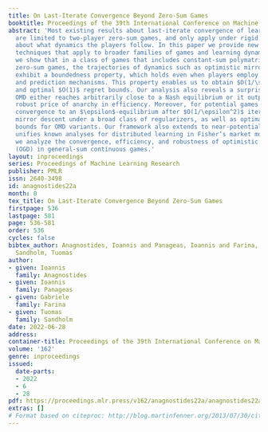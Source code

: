 ```yaml
---
title: On Last-Iterate Convergence Beyond Zero-Sum Games
booktitle: Proceedings of the 39th International Conference on Machine Learning
abstract: 'Most existing results about last-iterate convergence of learning dynamics
  are limited to two-player zero-sum games, and only apply under rigid assumptions
  about what dynamics the players follow. In this paper we provide new results and
  techniques that apply to broader families of games and learning dynamics. First,
  we show that in a class of games that includes constant-sum polymatrix and strategically
  zero-sum games, the trajectories of dynamics such as optimistic mirror descent (OMD)
  exhibit a boundedness property, which holds even when players employ different algorithms
  and prediction mechanisms. This property enables us to obtain $O(1/\sqrt{T})$ rates
  and optimal $O(1)$ regret bounds. Our analysis also reveals a surprising property:
  OMD either reaches arbitrarily close to a Nash equilibrium or it outperforms the
  robust price of anarchy in efficiency. Moreover, for potential games we establish
  convergence to an $\epsilon$-equilibrium after $O(1/\epsilon^2)$ iterations for
  mirror descent under a broad class of regularizers, as well as optimal $O(1)$ regret
  bounds for OMD variants. Our framework also extends to near-potential games, and
  unifies known analyses for distributed learning in Fisher’s market model. Finally,
  we analyze the convergence, efficiency, and robustness of optimistic gradient descent
  (OGD) in general-sum continuous games.'
layout: inproceedings
series: Proceedings of Machine Learning Research
publisher: PMLR
issn: 2640-3498
id: anagnostides22a
month: 0
tex_title: On Last-Iterate Convergence Beyond Zero-Sum Games
firstpage: 536
lastpage: 581
page: 536-581
order: 536
cycles: false
bibtex_author: Anagnostides, Ioannis and Panageas, Ioannis and Farina, Gabriele and
  Sandholm, Tuomas
author:
- given: Ioannis
  family: Anagnostides
- given: Ioannis
  family: Panageas
- given: Gabriele
  family: Farina
- given: Tuomas
  family: Sandholm
date: 2022-06-28
address:
container-title: Proceedings of the 39th International Conference on Machine Learning
volume: '162'
genre: inproceedings
issued:
  date-parts:
  - 2022
  - 6
  - 28
pdf: https://proceedings.mlr.press/v162/anagnostides22a/anagnostides22a.pdf
extras: []
# Format based on citeproc: http://blog.martinfenner.org/2013/07/30/citeproc-yaml-for-bibliographies/
---
```

